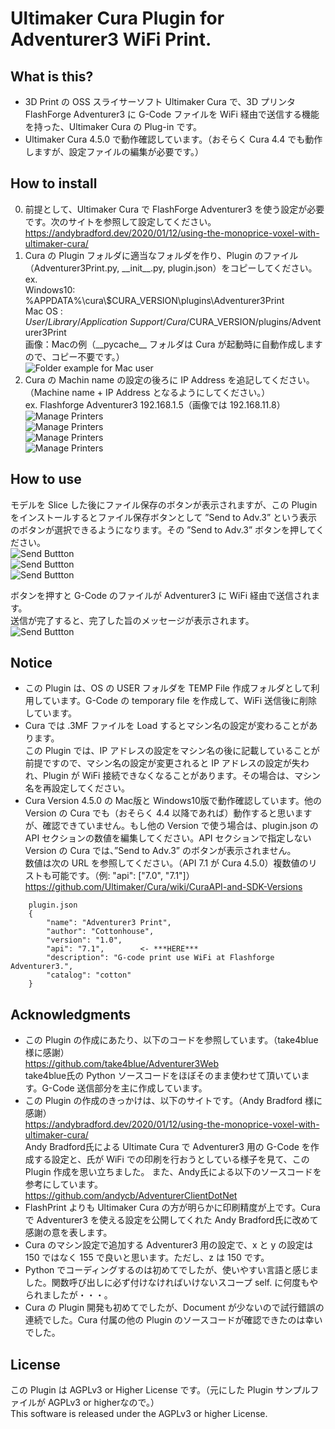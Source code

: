 # Ultimaker Cura Plugin for Adventurer3 WiFi Print.

## What is this?
- 3D Print の OSS スライサーソフト Ultimaker Cura で、3D プリンタ FlashForge Adventurer3 に G-Code ファイルを WiFi 経由で送信する機能を持った、Ultimaker Cura の Plug-in です。
- Ultimaker Cura 4.5.0 で動作確認しています。（おそらく Cura 4.4 でも動作しますが、設定ファイルの編集が必要です。）


## How to install
0. 前提として、Ultimaker Cura で FlashForge Adventurer3 を使う設定が必要です。次のサイトを参照して設定してください。
   https://andybradford.dev/2020/01/12/using-the-monoprice-voxel-with-ultimaker-cura/
1. Cura の Plugin フォルダに適当なフォルダを作り、Plugin のファイル（Adventurer3Print.py, \_\_init\_\_.py, plugin.json）をコピーしてください。  
   ex.  
   Windows10: %APPDATA%\cura\\$CURA_VERSION\plugins\Adventurer3Print  
   Mac OS   : $User/Library/Application\ Support/Cura/$CURA_VERSION/plugins/Adventurer3Print  
画像：Macの例（\_\_pycache\_\_ フォルダは Cura が起動時に自動作成しますので、コピー不要です。）  
![Folder example for Mac user](../image/image/Folder.png)  
2. Cura の Machin name の設定の後ろに IP Address を追記してください。（Machine name + IP Address となるようにしてください。）  
   ex. Flashforge Adventurer3 192.168.1.5（画像では 192.168.11.8）  
![Manage Printers](../image/image/ManagePrinters01.png)  
![Manage Printers](../image/image/ManagePrinters02.png)  
![Manage Printers](../image/image/ManagePrinters03.png)  
![Manage Printers](../image/image/ManagePrinters04.png)  


## How to use
モデルを Slice した後にファイル保存のボタンが表示されますが、この Plugin をインストールするとファイル保存ボタンとして ”Send to Adv.3” という表示のボタンが選択できるようになります。その ”Send to Adv.3” ボタンを押してください。  
![Send Buttton](../image/image/SendButton01.png)  
![Send Buttton](../image/image/SendButton02.png)  
![Send Buttton](../image/image/SendButton03.png)  

ボタンを押すと G-Code のファイルが Adventurer3 に WiFi 経由で送信されます。  
送信が完了すると、完了した旨のメッセージが表示されます。  
![Send Buttton](../image/image/SendButton04.png)  


## Notice
- この Plugin は、OS の USER フォルダを TEMP File 作成フォルダとして利用しています。G-Code の temporary file を作成して、WiFi 送信後に削除しています。
- Cura では .3MF ファイルを Load するとマシン名の設定が変わることがあります。  
この Plugin では、IP アドレスの設定をマシン名の後に記載していることが前提ですので、マシン名の設定が変更されると IP アドレスの設定が失われ、Plugin が WiFi 接続できなくなることがあります。その場合は、マシン名を再設定してください。
- Cura Version 4.5.0 の Mac版と Windows10版で動作確認しています。他の Version の Cura  でも（おそらく 4.4 以降であれば）動作すると思いますが、確認できていません。もし他の Version で使う場合は、plugin.json の API セクションの数値を編集してください。API セクションで指定しない Version の Cura では、”Send to Adv.3” のボタンが表示されません。  
数値は次の URL を参照してください。（API 7.1 が Cura 4.5.0）複数値のリストも可能です。（例: "api": ["7.0", "7.1"]）  
https://github.com/Ultimaker/Cura/wiki/CuraAPI-and-SDK-Versions  

```
    plugin.json
    {  
        "name": "Adventurer3 Print",  
        "author": "Cottonhouse",  
        "version": "1.0",  
        "api": "7.1",        <- ***HERE***  
        "description": "G-code print use WiFi at Flashforge Adventurer3.",  
        "catalog": "cotton"  
    }
```  


## Acknowledgments
- この Plugin の作成にあたり、以下のコードを参照しています。（take4blue 様に感謝）  
https://github.com/take4blue/Adventurer3Web  
take4blue氏の Python ソースコードをほぼそのまま使わせて頂いています。G-Code 送信部分を主に作成しています。
- この Plugin の作成のきっかけは、以下のサイトです。（Andy Bradford 様に感謝）  
https://andybradford.dev/2020/01/12/using-the-monoprice-voxel-with-ultimaker-cura/  
Andy Bradford氏による Ultimate Cura で Adventurer3 用の G-Code を作成する設定と、氏が WiFi での印刷を行おうとしている様子を見て、この Plugin 作成を思い立ちました。
また、Andy氏による以下のソースコードを参考にしています。  
https://github.com/andycb/AdventurerClientDotNet  
- FlashPrint よりも Ultimaker Cura の方が明らかに印刷精度が上です。Cura で Adventurer3 を使える設定を公開してくれた Andy Bradford氏に改めて感謝の意を表します。
- Cura のマシン設定で追加する Adventurer3 用の設定で、x と y の設定は 150 ではなく 155 で良いと思います。ただし、z は 150 です。
- Python でコーディングするのは初めてでしたが、使いやすい言語と感じました。関数呼び出しに必ず付けなければいけないスコープ self. に何度もやられましたが・・・。
- Cura の Plugin 開発も初めてでしたが、Document が少ないので試行錯誤の連続でした。Cura 付属の他の Plugin のソースコードが確認できたのは幸いでした。  


## License
この Plugin は AGPLv3 or Higher License です。（元にした Plugin サンプルファイルが AGPLv3 or higherなので。）  
This software is released under the AGPLv3 or higher License.  
